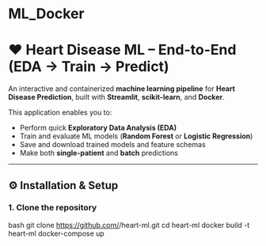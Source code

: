 # ML_Docker
# ❤️ Heart Disease ML – End-to-End (EDA → Train → Predict)

An interactive and containerized **machine learning pipeline** for **Heart Disease Prediction**, built with **Streamlit**, **scikit-learn**, and **Docker**.

This application enables you to:
- Perform quick **Exploratory Data Analysis (EDA)**
- Train and evaluate ML models (**Random Forest** or **Logistic Regression**)
- Save and download trained models and feature schemas
- Make both **single-patient** and **batch** predictions

---

## ⚙️ Installation & Setup

### 1. Clone the repository
bash
git clone https://github.com/<your-username>/heart-ml.git
cd heart-ml
docker build -t heart-ml 
docker-compose up
